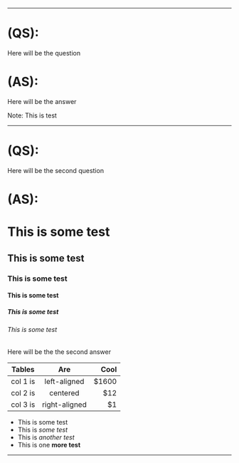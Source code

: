 
---

# (QS):
Here will be the question

# (AS):
Here will be the answer

<div class="hi">Note: This is test</div>

---

# (QS):
Here will be the second question

# (AS):
# This is some test
## This is some test
### This is some test
#### This is some test
##### This is some test
###### This is some test
Here will be the the second answer


| Tables   |      Are      |  Cool |
|----------|:-------------:|------:|
| col 1 is |  left-aligned | $1600 |
| col 2 is |    centered   |   $12 |
| col 3 is | right-aligned |    $1 |

- This is some test
- This is _some test_
- This is *another test*
- This is one **more test**

---
